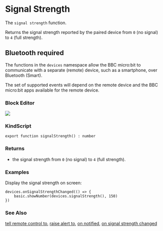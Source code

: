 # Signal Strength

The `signal strength` function.

Returns the signal strength reported by the paired device from ``0`` (no signal) to ``4`` (full strength).

## Bluetooth required

The functions in the ``devices`` namespace allow the BBC micro:bit to communicate with a separate (remote) device, such as a smartphone, over Bluetooth (Smart).

The set of supported events will depend on the remote device and the BBC micro:bit apps available for the remote device.

### Block Editor

![](/static/mb/signal-strength-0.png)

### KindScript

```
export function signalStrength() : number
```

### Returns

* the signal strength from ``0`` (no signal) to ``4`` (full strength).

### Examples

Display the signal strength on screen:

```
devices.onSignalStrengthChanged(() => {
    basic.showNumber(devices.signalStrength(), 150)
})
```

### See Also

[tell remote control to](/reference/devices/tell-remote-control-to), [raise alert to](/reference/devices/raise-alert-to), [on notified](/reference/devices/on-notified), [on signal strength changed](/reference/devices/on-signal-strength-changed)

